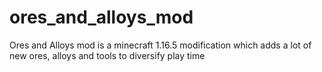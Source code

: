 # ores_and_alloys_mod
Ores and Alloys mod is a minecraft 1.16.5 modification which adds a lot of new ores, alloys and tools to diversify play time
